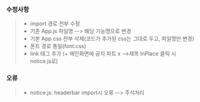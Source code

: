 ### 수정사항
> - import 경로 전부 수정
> - 기존 App.js 파일명 --> 해당 기능명으로 변경
> - 기본 App.css 전부 삭제(코드가 추가된 css는 그대로 두고, 파일명만 변경)
> - 폰트 경로 통일(font.css)
> - link 태그 추가
> (+ 메인화면에 공지 파트 x -->제목 InPlace 클릭 시 notice.js로)

### 오류
> - notice.js: headerbar import시 오류 --> <headerbar/> 주석처리
